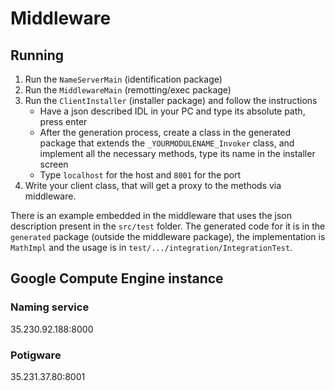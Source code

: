 # Middleware

## Running

1. Run the `NameServerMain` (identification package)
2. Run the `MiddlewareMain` (remotting/exec package)
3. Run the `ClientInstaller` (installer package) and follow the instructions
    - Have a json described IDL in your PC and type its absolute path, press enter
    - After the generation process, create a class in the generated package that extends the `_YOURMODULENAME_Invoker` class,
        and implement all the necessary methods, type its name in the installer screen
    - Type `localhost` for the host and `8001` for the port
4. Write your client class, that will get a proxy to the methods via middleware. 

There is an example embedded in the middleware that uses the json description present in the `src/test` folder. 
The generated code for it is in the `generated` package (outside the middleware package), the implementation
is `MathImpl` and the usage is in `test/.../integration/IntegrationTest`.

## Google Compute Engine instance

### Naming service

35.230.92.188:8000

### Potigware

35.231.37.80:8001
